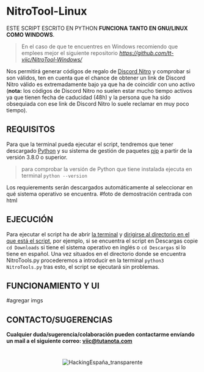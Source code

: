 # NitroTool-Linux
ESTE SCRIPT ESCRITO EN PYTHON **FUNCIONA TANTO EN GNU/LINUX COMO WINDOWS**.

> En el caso de que te encuentres en Windows recomiendo que emplees mejor el siguiente repositorio _https://github.com/tt-viic/NitroTool-Windows/_


Nos permitirá generar códigos de regalo de [Discord Nitro](https://discord.com/nitro) y comprobar si son válidos, ten en cuenta que el chance de obtener un link de Discord Nitro válido es extremadamente bajo ya que ha de coincidir con uno activo (**nota:** los códigos de Discord Nitro no suelen estar mucho tiempo activos ya que tienen fecha de caducidad (48h) y la persona que ha sido obsequiada con ese link de Discord Nitro lo suele reclamar en muy poco tiempo). 



## REQUISITOS
Para que la terminal pueda ejecutar el script, tendremos que tener descargado [Python](https://www.python.org/) y su sistema de gestión de paquetes [pip](https://pypi.org/project/pip/) a partir de la versión 3.8.0 o superior. 
> para comprobar la versión de Python que tiene instalada ejecuta en terminal `python --version`

Los requierements serán descargados automáticamente al seleccionar en qué sistema operativo se encuentra.
#foto de demostración centrada con html


## EJECUCIÓN
Para ejecutar el script ha de abrir [la terminal](https://www.neoguias.com/como-abrir-terminal-ubuntu/#:~:text=tecla%20de%20funci%C3%B3n-,Abre%20una%20terminal%20Linux%20usando%20Ctrl%20%2B%20Alt%20%2B%20T,una%20ventana%20de%20la%20Terminal.) y [dirigirse al directorio en el que está el script](https://swcarpentry.github.io/shell-novice-es/02-filedir/index.html#:~:text=El%20comando%20para%20cambiar%20de,de%20en%20qu%C3%A9%20directorio%20estamos.), por ejemplo, si se encuentra el script en Descargas copie `cd Downloads` si tiene el sistema operativo en inglés o `cd Descargas` si lo tiene en español.
Una vez situados en el directorio donde se encuentra NitroTools.py procederemos a introducir en la terminal `python3 NitroTools.py` tras esto, el script se ejecutará sin problemas.


## FUNCIONAMIENTO Y UI
#agregar imgs



## CONTACTO/SUGERENCIAS


**Cualquier duda/sugerencia/colaboración pueden contactarme envíando un mail a el siguiente correo: viic@tutanota.com**


<H1> 


</H1>


<p align="center">
  <img src="https://user-images.githubusercontent.com/78870476/126621491-07a3248c-3f61-4ec6-8ae8-e4a9ae062d4f.png" alt="HackingEspaña_transparente" />
</p>
